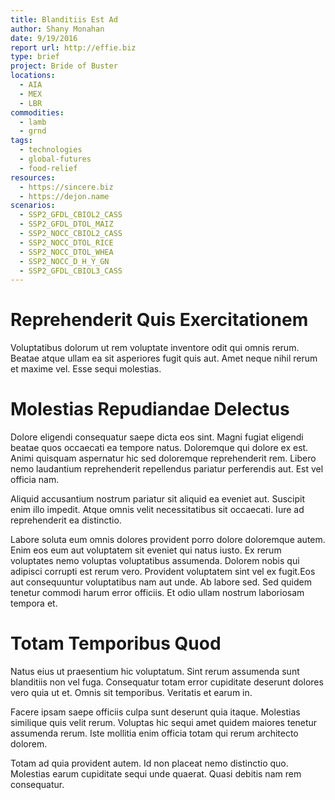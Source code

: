 ```yaml
---
title: Blanditiis Est Ad
author: Shany Monahan
date: 9/19/2016
report url: http://effie.biz
type: brief
project: Bride of Buster
locations:
  - AIA
  - MEX
  - LBR
commodities:
  - lamb
  - grnd
tags:
  - technologies
  - global-futures
  - food-relief
resources:
  - https://sincere.biz
  - https://dejon.name
scenarios:
  - SSP2_GFDL_CBIOL2_CASS
  - SSP2_GFDL_DTOL_MAIZ
  - SSP2_NOCC_CBIOL2_CASS
  - SSP2_NOCC_DTOL_RICE
  - SSP2_NOCC_DTOL_WHEA
  - SSP2_NOCC_D_H_Y_GN
  - SSP2_GFDL_CBIOL3_CASS
---
```

# Reprehenderit Quis Exercitationem
Voluptatibus dolorum ut rem voluptate inventore odit qui omnis rerum. Beatae atque ullam ea sit asperiores fugit quis aut. Amet neque nihil rerum et maxime vel. Esse sequi molestias.

# Molestias Repudiandae Delectus
Dolore eligendi consequatur saepe dicta eos sint. Magni fugiat eligendi beatae quos occaecati ea tempore natus. Doloremque qui dolore ex est. Animi quisquam aspernatur hic sed doloremque reprehenderit rem. Libero nemo laudantium reprehenderit repellendus pariatur perferendis aut. Est vel officia nam.
 Aliquid accusantium nostrum pariatur sit aliquid ea eveniet aut. Suscipit enim illo impedit. Atque omnis velit necessitatibus sit occaecati. Iure ad reprehenderit ea distinctio.
 Labore soluta eum omnis dolores provident porro dolore doloremque autem. Enim eos eum aut voluptatem sit eveniet qui natus iusto. Ex rerum voluptates nemo voluptas voluptatibus assumenda. Dolorem nobis qui adipisci corrupti est rerum vero. Provident voluptatem sint vel ex fugit.Eos aut consequuntur voluptatibus nam aut unde. Ab labore sed. Sed quidem tenetur commodi harum error officiis. Et odio ullam nostrum laboriosam tempora et.

# Totam Temporibus Quod
Natus eius ut praesentium hic voluptatum. Sint rerum assumenda sunt blanditiis non vel fuga. Consequatur totam error cupiditate deserunt dolores vero quia ut et. Omnis sit temporibus. Veritatis et earum in.
 Facere ipsam saepe officiis culpa sunt deserunt quia itaque. Molestias similique quis velit rerum. Voluptas hic sequi amet quidem maiores tenetur assumenda rerum. Iste mollitia enim officia totam qui rerum architecto dolorem.
 Totam ad quia provident autem. Id non placeat nemo distinctio quo. Molestias earum cupiditate sequi unde quaerat. Quasi debitis nam rem consequatur.
